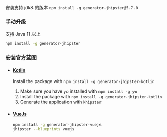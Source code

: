 

安装支持 jdk8 的版本 `npm install -g generator-jhipster@5.7.0`

### 手动升级

支持 Java 11 以上

```sh
npm install -g generator-jhipster
```

### 安装官方蓝图

- #### [Kotlin](https://github.com/jhipster/jhipster-kotlin) 

  Install the package with `npm install -g generator-jhipster-kotlin`

  1. Make sure you have `yo` installed with `npm install -g yo`
  2. Install the package with `npm install -g generator-jhipster-kotlin`
  3. Generate the application with `khipster`

  

- #### [VueJs](https://github.com/jhipster/jhipster-vuejs)

  ```sh
  npm install -g generator-jhipster-vuejs
  jhipster --blueprints vuejs
  ```

  

  

  